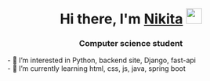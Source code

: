 
<h1 align="center">Hi there, I'm <a href="https://daniilshat.ru/" target="_blank">Nikita</a> 
<img src="https://github.com/blackcater/blackcater/raw/main/images/Hi.gif" height="32"/></h1>
<h3 align="center">Computer science student</h3>
- 👀 I’m interested in Python, backend site, Django, fast-api<br>
- 🌱 I’m currently learning html, css, js, java, spring boot

